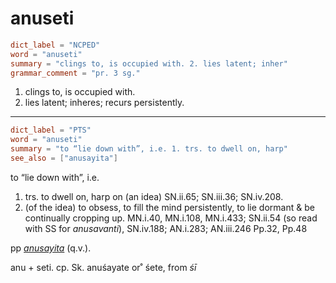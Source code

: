 # anuseti

``` toml
dict_label = "NCPED"
word = "anuseti"
summary = "clings to, is occupied with. 2. lies latent; inher"
grammar_comment = "pr. 3 sg."
```

1. clings to, is occupied with.
2. lies latent; inheres; recurs persistently.

--------------------

``` toml
dict_label = "PTS"
word = "anuseti"
summary = "to “lie down with”, i.e. 1. trs. to dwell on, harp"
see_also = ["anusayita"]
```

to “lie down with”, i.e.

1. trs. to dwell on, harp on (an idea) SN.ii.65; SN.iii.36; SN.iv.208.
2. (of the idea) to obsess, to fill the mind persistently, to lie dormant & be continually cropping up. MN.i.40, MN.i.108, MN.i.433; SN.ii.54 (so read with SS for *anusavanti*), SN.iv.188; AN.i.283; AN.iii.246 Pp.32, Pp.48

pp *[anusayita](anusayita.md)* (q.v.).

anu \+ seti. cp. Sk. anuśayate or˚ śete, from *śī*

